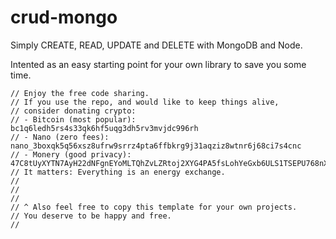 # crud-mongo
Simply CREATE, READ, UPDATE and DELETE with MongoDB and Node.

Intented as an easy starting point for your own library to save you some time.

```
// Enjoy the free code sharing. 
// If you use the repo, and would like to keep things alive,
// consider donating crypto:
// - Bitcoin (most popular): bc1q6ledh5rs4s33qk6hf5uqg3dh5rv3mvjdc996rh
// - Nano (zero fees): nano_3boxqk5q56xsz8ufrw9srrz4pta6ffbkrg9j31aqziz8wtnr6j68ci7s4cnc
// - Monery (good privacy): 47C8tUyXYTN7AyH22dNFgnEYoMLTQhZvLZRtoj2XYG4PA5fsLohYeGxb6ULS1TSEPU768nXkW1n5XKyiiMeciNVeBwfRHjf
// It matters: Everything is an energy exchange.
//
//
//
// ^ Also feel free to copy this template for your own projects.
// You deserve to be happy and free.
// 
```
